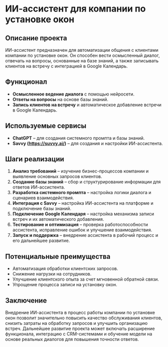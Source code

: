 # ИИ-ассистент для компании по установке окон

## Описание проекта
ИИ-ассистент предназначен для автоматизации общения с клиентами компании по установке окон. Он способен вести осмысленный диалог, отвечать на вопросы, основанные на базе знаний, а также записывать клиентов на встречу с интеграцией в Google Календарь.

## Функционал
- **Осмысленное ведение диалога** с помощью нейросети.
- **Ответы на вопросы** на основе базы знаний.
- **Запись клиентов на встречу** и автоматическое добавление встречи в Google Календарь.

## Используемые сервисы
- **ChatGPT** – для создания системного промпта и базы знаний.
- **Savvy (https://suvvy.ai/)** – для создания и настройки ИИ-ассистента.

## Шаги реализации
1. **Анализ требований** – изучение бизнес-процессов компании и выявление основных запросов клиентов.
2. **Создание базы знаний** – сбор и структурирование информации для ответов ИИ-ассистента.
3. **Разработка системного промпта** – настройка логики диалога и сценариев взаимодействия.
4. **Интеграция с Savvy** – настройка ИИ-ассистента на платформе и подключение базы знаний.
5. **Подключение Google Календаря** – настройка механизма записи встреч и их автоматического добавления.
6. **Тестирование и оптимизация** – проверка работоспособности ассистента, исправление ошибок и улучшение взаимодействия.
7. **Запуск и поддержка** – внедрение ассистента в рабочий процесс и его дальнейшее развитие.

## Потенциальные преимущества
- Автоматизация обработки клиентских запросов.
- Снижение нагрузки на сотрудников.
- Улучшение клиентского опыта за счет мгновенной обратной связи.
- Упрощение процесса записи на установку окон.

## Заключение
Внедрение ИИ-ассистента в процесс работы компании по установке окон позволит значительно повысить качество обслуживания клиентов, снизить затраты на обработку запросов и улучшить организацию встреч. Дальнейшее развитие проекта может включать расширение функционала, интеграцию с CRM-системами и обучение модели на основе реальных диалогов для повышения точности ответов.

